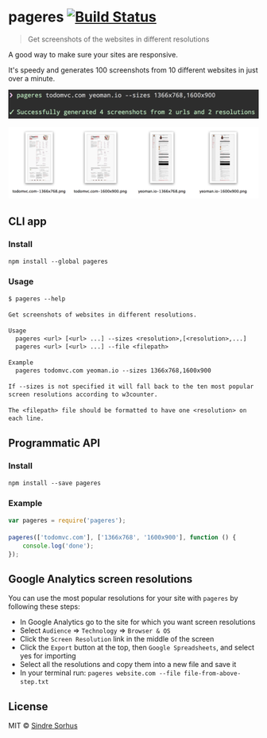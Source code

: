 # pageres [![Build Status](https://travis-ci.org/sindresorhus/pageres.png?branch=master)](https://travis-ci.org/sindresorhus/pageres)

> Get screenshots of the websites in different resolutions

A good way to make sure your sites are responsive.

It's speedy and generates 100 screenshots from 10 different websites in just over a minute.

![](screenshot.png)

![](screenshot-output.png)


## CLI app

### Install

```
npm install --global pageres
```

### Usage

```
$ pageres --help

Get screenshots of websites in different resolutions.

Usage
  pageres <url> [<url> ...] --sizes <resolution>,[<resolution>,...]
  pageres <url> [<url> ...] --file <filepath>

Example
  pageres todomvc.com yeoman.io --sizes 1366x768,1600x900

If --sizes is not specified it will fall back to the ten most popular screen resolutions according to w3counter.

The <filepath> file should be formatted to have one <resolution> on each line.
```


## Programmatic API

### Install

```
npm install --save pageres
```

### Example

```js
var pageres = require('pageres');

pageres(['todomvc.com'], ['1366x768', '1600x900'], function () {
	console.log('done');
});
```


## Google Analytics screen resolutions

You can use the most popular resolutions for your site with `pageres` by following these steps:

- In Google Analytics go to the site for which you want screen resolutions
- Select `Audience` => `Technology` => `Browser & OS`
- Click the `Screen Resolution` link in the middle of the screen
- Click the `Export` button at the top, then `Google Spreadsheets`, and select yes for importing
- Select all the resolutions and copy them into a new file and save it
- In your terminal run: `pageres website.com --file file-from-above-step.txt`


## License

MIT © [Sindre Sorhus](http://sindresorhus.com)
